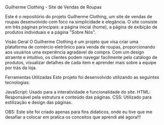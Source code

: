 Guilherme Clothing - Site de Vendas de Roupas


Este é o repositório do projeto Guilherme Clothing, um site de vendas de roupas desenvolvido com foco na simplicidade e elegância. O site consiste em três páginas principais: a página inicial (home), a página de exibição de produtos individuais e a página "Sobre Nós".

Visão Geral
O Guilherme Clothing é um projeto que visa criar uma plataforma de comércio eletrônico para venda de roupas, proporcionando aos usuários uma experiência agradável de compra. Com um design atraente e intuitivo, os clientes podem navegar facilmente pelo catálogo de produtos, visualizar detalhes de cada item e aprender mais sobre a equipe por trás da loja.


Ferramentas Utilizadas
Este projeto foi desenvolvido utilizando as seguintes tecnologias:

JavaScript: Usado para a interatividade e funcionalidade do site.
HTML: Responsável pela estrutura e conteúdo das páginas.
CSS: Utilizado para estilização e design das páginas.

OBS: Este site foi criado apenas para fins didaticos, onde eu tive que me desafiar a colocar em pratica os conceitos que aprendi até agora!!! 

